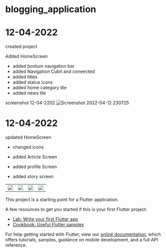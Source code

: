 # blogging_application

# 12-04-2022 

 created project 

 Added HomeScreen 
  - added bootum navigation bar
  - added Navigation Cubit and coneected
  - added titles 
  - added status icons
  - added home category tile
  - added news tile

screenshot 12-04-2202
![Screenshot 2022-04-12 230725](https://user-images.githubusercontent.com/93277108/163021865-28ed79f2-6924-476e-a486-a6085df53b1f.png)


# 12-04-2022 


 updated HomeScreen 
  - changed icons
  
 - added Article Screen
 - added profile Screen
 - added story screen

<table>
 <td>
   <img src="https://user-images.githubusercontent.com/93277108/163192968-7d195850-d413-481a-bf7e-a6b8a8af0312.png">
  </td>
 <td>
   <img src="https://user-images.githubusercontent.com/93277108/163193974-24ccbd72-aaa4-49c2-8ea3-775811f0fd3b.png">
  </td>
 <td>
   <img src="https://user-images.githubusercontent.com/93277108/163194148-1cceac0b-1781-41ed-aa95-1224713b5699.png">
  </td>
 <td>
   <img src="https://user-images.githubusercontent.com/93277108/163194313-88c02083-dc38-4dec-ba66-444a6bf8351f.png">
  </td>
</table>

This project is a starting point for a Flutter application.

A few resources to get you started if this is your first Flutter project:

- [Lab: Write your first Flutter app](https://flutter.dev/docs/get-started/codelab)
- [Cookbook: Useful Flutter samples](https://flutter.dev/docs/cookbook)

For help getting started with Flutter, view our
[online documentation](https://flutter.dev/docs), which offers tutorials,
samples, guidance on mobile development, and a full API reference.
